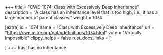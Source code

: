 +++
title = "CWE-1074: Class with Excessively Deep Inheritance"
description	= "A class has an inheritance level that is too high, i.e., it has a large number of parent classes."
weight = 1074

[extra]
id = 1074
name = "Class with Excessively Deep Inheritance"
url = "https://cwe.mitre.org/data/definitions/1074.html"
vote = "Virtually Impossible"
clippy_helps = false
rust_docs_links = [
	
]
+++
Rust has no inheritance
